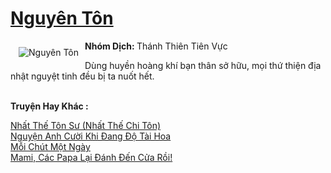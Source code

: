 <a href="https://utruyen.com/truyen/nguyen-ton/14284/" title="Nguyên Tôn"><h1>Nguyên Tôn</h1></a><div style="display:table"><img align="right" style="float: left; padding: 10px;" src="https://utruyen.com/images/story/200x260/nguyen-ton.jpg" alt="Nguyên Tôn"><b>Nhóm Dịch: </b>Thánh Thiên Tiên Vực<p></p>Dùng huyền hoàng khí bạn thân sở hữu, mọi thứ thiện địa nhật nguyệt tinh đều bị ta nuốt hết.</div><p><br><b>Truyện Hay Khác :</b></p><a href="https://utruyen.com/truyen/nhat-the-ton-su-nhat-the-chi-ton/17556/" alt="Nhất Thế Tôn Sư (Nhất Thế Chi Tôn)">Nhất Thế Tôn Sư (Nhất Thế Chi Tôn)</a><br/><a href="https://github.com/quanluxury/ngontinhhot/tree/master/truyenhay/19272/" alt="Nguyện Anh Cười Khi Đang Độ Tài Hoa">Nguyện Anh Cười Khi Đang Độ Tài Hoa</a><br/><a href="https://truyenngontinhay.wordpress.com/2019/10/03/moi-chut-mot-ngay/" alt="Mỗi Chút Một Ngày">Mỗi Chút Một Ngày</a><br/><a href="https://github.com/quanluxury/ngontinhhot/tree/master/truyenhay/18978/" alt="Mami, Các Papa Lại Đánh Đến Cửa Rồi!">Mami, Các Papa Lại Đánh Đến Cửa Rồi!</a><br/>